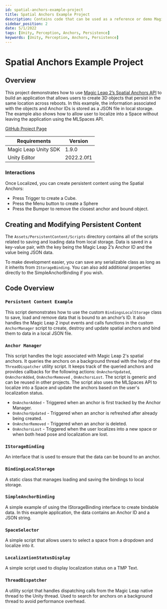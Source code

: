 ```yaml
---
id: spatial-anchors-example-project
title: Spatial Anchors Example Project
description: Contains code that can be used as a reference or demo Magic Leap 2's Spatial Anchors functionality.
sidebar_position: 2
date: 5/1/2022
tags: [Unity, Perception, Anchors, Persistence]
keywords: [Unity, Perception, Anchors, Persistence]
---
```


# Spatial Anchors Example Project

## Overview

This project demonstrates how to use [Magic Leap 2’s Spatial Anchors API](https://developer-docs.magicleap.cloud/docs/guides/unity/perception/anchors/spatial-anchors-overview) to build an application that allows users to create 3D objects that persist in the same location across reboots. In this example, the information associated with the objects and Anchor IDs is stored as a JSON file in local storage. The example also shows how to allow user to localize into a Space without leaving the application using the MLSpaces API.

[GitHub Project Page](https://github.com/magicleap/SpatialAnchorsExample)

| Requirements| Version|
|--| --|
|Magic Leap Unity SDK | 1.9.0 |
|Unity Editor| 2022.2.0f1 |

### Interactions

Once Localized, you can create persistent content using the Spatial Anchors:

- Press Trigger to create a Cube.
- Press the Menu button to create a Sphere
- Press the Bumper to remove the closest anchor and bound object.

## Creating and Modifying Persistent Content

The `Assets/PersistentContent/Scripts` directory contains all of the scripts related to saving and loading data from local storage. Data is saved in a key-value pair, with the key being the Magic Leap 2’s Anchor ID and the value being JSON data.

To make development easier, you can save any serializable class as long as it inherits from `IStorageBinding`. You can also add additional properties directly to the SimpleAnchorBinding if you wish.

## Code Overview

### `Persistent Content Example`

This script demonstrates how to use the custom `BindingsLocalStorage` class to save, load and remove data that is bound to an anchor’s ID. It also handles the Magic Leap 2 input events and calls functions in the custom `AnchorManager` script to create, destroy and update spatial anchors and bind them to data in a local JSON file.

### `Anchor Manager`

This script handles the logic associated with Magic Leap 2's spatial anchors. It queries the anchors on a background thread with the help of the `ThreadDispatcher` utility script. It keeps track of the queried anchors and provides callbacks for the following actions: `OnAnchorUpdated`, `OnAnchorAdded`, `OnAnchorRemoved` , `OnAnchorsLost`. The script is generic and can be reused in other projects. The script also uses the MLSpaces  API to localize into a Space and update the anchors based on the user's localization status.

- `OnAnchorAdded`  - Triggered when an anchor is first tracked by the Anchor Manager.
- `OnAnchorUpdated` - Triggered when an anchor is refreshed after already being created.
- `OnAnchorRemoved` - Triggered when an anchor is deleted.
- `OnAnchorsLost` - Triggered when the user localizes into a new space or when both head pose and localization are lost.

### `IStorageBinding`

An interface that is used to ensure that the data can be bound to an anchor.

### `BindingLocalStorage`

A static class that manages loading and saving the bindings to local storage.

### `SimpleAnchorBinding`

A simple example of using the IStorageBinding interface to create bindable data. In this example application, the data contains an Anchor ID and a JSON string.

### `SpaceSelector`

A simple script that allows users to select a space from a dropdown and localize into it.

### `LocalizationStatusDisplay`

A simple script used to display localization status on a TMP Text.

### `ThreadDispatcher`

A utility script that handles dispatching calls from the Magic Leap native thread to the Unity thread. Used to search for anchors on a background thread to avoid performance overhead.

